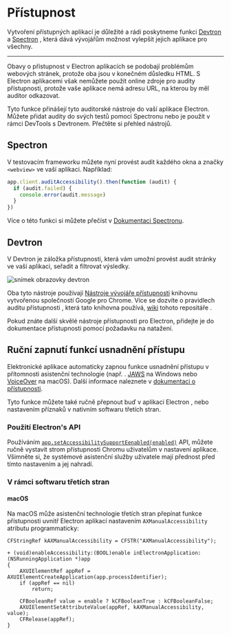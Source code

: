 # Přístupnost

Vytvoření přístupných aplikací je důležité a rádi poskytneme funkci [Devtron](https://electronjs.org/devtron) a [Spectron](https://electronjs.org/spectron) , která dává vývojářům možnost vylepšit jejich aplikace pro všechny.

---

Obavy o přístupnost v Electron aplikacích se podobají problémům webových stránek, protože oba jsou v konečném důsledku HTML. S Electron aplikacemi však nemůžete použít online zdroje pro audity přístupnosti, protože vaše aplikace nemá adresu URL, na kterou by měl auditor odkazovat.

Tyto funkce přinášejí tyto auditorské nástroje do vaší aplikace Electron. Můžete přidat audity do svých testů pomocí Spectronu nebo je použít v rámci DevTools s Devtronem. Přečtěte si přehled nástrojů.

## Spectron

V testovacím frameworku můžete nyní provést audit každého okna a značky `<webview>` ve vaší aplikaci. Například:

```javascript
app.client.auditAccessibility().then(function (audit) {
  if (audit.failed) {
    console.error(audit.message)
  }
})
```

Více o této funkci si můžete přečíst v [Dokumentaci Spectronu](https://github.com/electron/spectron#accessibility-testing).

## Devtron

V Devtron je záložka přístupnosti, která vám umožní provést audit stránky ve vaší aplikaci, seřadit a filtrovat výsledky.

![snímek obrazovky devtron](https://cloud.githubusercontent.com/assets/1305617/17156618/9f9bcd72-533f-11e6-880d-389115f40a2a.png)

Oba tyto nástroje používají [Nástroje vývojáře přístupnosti](https://github.com/GoogleChrome/accessibility-developer-tools) knihovnu vytvořenou společností Google pro Chrome. Více se dozvíte o pravidlech auditu přístupnosti , která tato knihovna používá, [wiki](https://github.com/GoogleChrome/accessibility-developer-tools/wiki/Audit-Rules) tohoto repositáře .

Pokud znáte další skvělé nástroje přístupnosti pro Electron, přidejte je do dokumentace přístupnosti pomocí požadavku na natažení.

## Ruční zapnutí funkcí usnadnění přístupu

Elektronické aplikace automaticky zapnou funkce usnadnění přístupu v přítomnosti asistenční technologie (např. . [JAWS](https://www.freedomscientific.com/products/software/jaws/) na Windows nebo [VoiceOver](https://help.apple.com/voiceover/mac/10.15/) na macOS). Další informace naleznete v [dokumentaci o přístupnosti](https://www.chromium.org/developers/design-documents/accessibility#TOC-How-Chrome-detects-the-presence-of-Assistive-Technology).

Tyto funkce můžete také ručně přepnout buď v aplikaci Electron , nebo nastavením příznaků v nativním softwaru třetích stran.

### Použití Electron's API

Používáním [`app.setAccessibilitySupportEenabled(enabled)`](../api/app.md#appsetaccessibilitysupportenabledenabled-macos-windows) API, můžete ručně vystavit strom přístupnosti Chromu uživatelům v nastavení aplikace. Všimněte si, že systémové asistenční služby uživatele mají přednost před tímto nastavením a jej nahradí.

### V rámci softwaru třetích stran

#### macOS

Na macOS může asistenční technologie třetích stran přepínat funkce přístupnosti uvnitř Electron aplikací nastavením `AXManualAccessibility` atributu programmaticky:

```objc
CFStringRef kAXManualAccessibility = CFSTR("AXManualAccessibility");

+ (void)enableAccessibility:(BOOL)enable inElectronApplication:(NSRunningApplication *)app
{
    AXUIElementRef appRef = AXUIElementCreateApplication(app.processIdentifier);
    if (appRef == nil)
        return;

    CFBooleanRef value = enable ? kCFBooleanTrue : kCFBooleanFalse;
    AXUIElementSetAttributeValue(appRef, kAXManualAccessibility, value);
    CFRelease(appRef);
}
```
